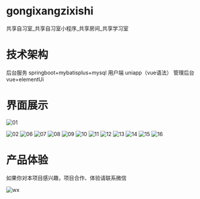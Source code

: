 # gongixangzixishi
共享自习室_共享自习室小程序_共享房间_共享学习室

# 技术架构 

后台服务 springboot+mybatisplus+mysql
用户端 uniapp（vue语法）
管理后台 vue+elementUi

# 界面展示
![01](https://github.com/user-attachments/assets/79862930-f810-42fa-9f18-446485ea8ea3)

![02](https://github.com/user-attachments/assets/44bb9d58-2dee-4f0d-bd51-b1b8353919dc)
![06](https://github.com/user-attachments/assets/cf4e446a-552b-4297-9aef-1470ca794804)
![07](https://github.com/user-attachments/assets/c0bea86e-50d7-4b5e-9444-244bd9d4dd60)
![08](https://github.com/user-attachments/assets/b75e0fdc-35a8-46ec-8d37-e144df11b749)
![09](https://github.com/user-attachments/assets/07a03db0-ac6b-4d1f-af54-24c1ec7af3fb)
![10](https://github.com/user-attachments/assets/465d5f77-38ba-4d0f-922c-90f1b6fbcea6)
![11](https://github.com/user-attachments/assets/9ba19e86-377b-47fa-bdaf-28af5b01537e)
![12](https://github.com/user-attachments/assets/43309166-9a88-4aff-8d6c-6b0c25066a78)
![13](https://github.com/user-attachments/assets/269a59c9-9510-4755-a9c3-c3ae97ac62db)
![14](https://github.com/user-attachments/assets/00d7fa03-ca78-40e0-8099-bbc98b171ea6)
![15](https://github.com/user-attachments/assets/025fe021-f3c5-4415-a5d1-09aef4680690)
![16](https://github.com/user-attachments/assets/aebd7f3c-76db-4303-bb51-46a0dc429286)
# 产品体验

如果你对本项目感兴趣，项目合作、体验请联系微信

![wx](https://github.com/user-attachments/assets/000083c5-db03-4e3e-a94a-e5957da602a8)















 
